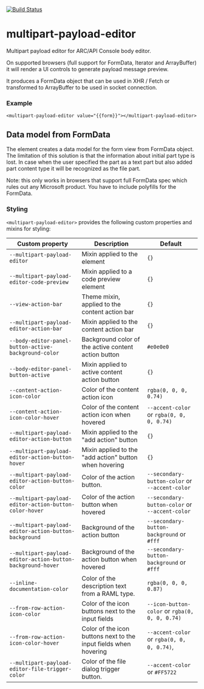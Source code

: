 [![Build Status](https://travis-ci.org/advanced-rest-client/multipart-payload-editor.svg?branch=stage)](https://travis-ci.org/advanced-rest-client/multipart-payload-editor)  

# multipart-payload-editor

Multipart payload editor for ARC/API Console body editor.

On supported browsers (full support for FormData, Iterator and ArrayBuffer) it will render a
UI controls to generate payload message preview.

It produces a FormData object that can be used in XHR / Fetch or transformed to ArrayBuffer to be
used in socket connection.

### Example
```
<multipart-payload-editor value="{{form}}"></multipart-payload-editor>
```

## Data model from FormData

The element creates a data model for the form view from FormData object.
The limitation of this solution is that the information about initial part type
is lost. In case when the user specified the part as a text part but also added
part content type it will be recognized as the file part.

Note: this only works in browsers that support full FormData spec which rules
out any Microsoft product. You have to include polyfills for the FormData.

### Styling
`<multipart-payload-editor>` provides the following custom properties and mixins for styling:

Custom property | Description | Default
----------------|-------------|----------
`--multipart-payload-editor` | Mixin applied to the element | `{}`
`--multipart-payload-editor-code-preview` | Mixin applied to a code preview element | `{}`
`--view-action-bar` | Theme mixin, applied to the content action bar | `{}`
`--multipart-payload-editor-action-bar` | Mixin applied to the content action bar | `{}`
`--body-editor-panel-button-active-background-color` | Background color of the active content action button | `#e0e0e0`
`--body-editor-panel-button-active` | Mixin applied to active content action button | `{}`
`--content-action-icon-color` | Color of the content action icon | `rgba(0, 0, 0, 0.74)`
`--content-action-icon-color-hover` | Color of the content action icon when hovered | `--accent-color` or `rgba(0, 0, 0, 0.74)`
`--multipart-payload-editor-action-button` | Mixin applied to the "add action" button | `{}`
`--multipart-payload-editor-action-button-hover` | Mixin applied to the "add action" button when hovering | `{}`
`--multipart-payload-editor-action-button-color` | Color of the action button. | `--secondary-button-color` or `--accent-color`
`--multipart-payload-editor-action-button-color-hover` | Color of the action button when hovered | `--secondary-button-color` or `--accent-color`
`--multipart-payload-editor-action-button-background` | Background of the action button | `--secondary-button-background` or `#fff`
`--multipart-payload-editor-action-button-background-hover` | Background of the action button when hovered | `--secondary-button-background` or `#fff`
`--inline-documentation-color` | Color of the description text from a RAML type. | `rgba(0, 0, 0, 0.87)`
`--from-row-action-icon-color` | Color of the icon buttons next to the input fields | `--icon-button-color` or `rgba(0, 0, 0, 0.74)`
`--from-row-action-icon-color-hover` | Color of the icon buttons next to the input fields when hovering | `--accent-color` or `rgba(0, 0, 0, 0.74)`,
`--multipart-payload-editor-file-trigger-color` | Color of the file dialog trigger button. | `--accent-color` or `#FF5722`

